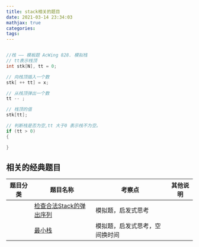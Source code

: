 ```yaml
---
title: stack相关的题目
date: 2021-03-14 23:34:03
mathjax: true
categories:
tags: 
---
```


```cpp

//栈 —— 模板题 AcWing 828. 模拟栈
// tt表示栈顶
int stk[N], tt = 0;

// 向栈顶插入一个数
stk[ ++ tt] = x;

// 从栈顶弹出一个数
tt -- ;

// 栈顶的值
stk[tt];

// 判断栈是否为空,tt 大于0 表示栈不为空。
if (tt > 0)
{

}

```

## 相关的经典题目

|  题目分类 | 题目名称 |考察点   |其他说明|
|  ----  | ---- |----  |----  |
| | [检查合法Stack的弹出序列](isPopOrder.html)  |模拟题，启发式思考|
| | [最小栈](minStack.html)  |模拟题，启发式思考，空间换时间|

